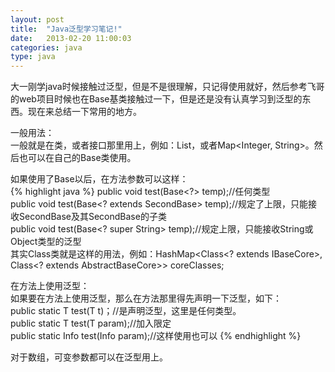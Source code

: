 ```yaml
---
layout: post
title:  "Java泛型学习笔记!"
date:   2013-02-20 11:00:03
categories: java
type: java
---
```


大一刚学java时候接触过泛型，但是不是很理解，只记得<T>使用就好，然后参考飞哥的web项目时候也在Base基类接触过一下，但是还是没有认真学习到泛型的东西。现在来总结一下常用的地方。

一般用法：  
一般就是在类，或者接口那里用上，例如：List<String>，或者Map<Integer, String>。然后也可以在自己的Base类使用<T>。

如果使用了Base<T>以后，在方法参数可以这样：  
{% highlight java %}
public void test(Base<?> temp);//任何类型  
public void test(Base<? extends SecondBase> temp);//规定了上限，只能接收SecondBase及其SecondBase的子类     
public void test(Base<? super String> temp);//规定上限，只能接收String或Object类型的泛型  
其实Class类就是这样的用法，例如：HashMap<Class<? extends IBaseCore>, Class<? extends AbstractBaseCore>> coreClasses;  

在方法上使用泛型：  
如果要在方法上使用泛型，那么在方法那里得先声明一下泛型，如下：  
public static <T> T test(T t)；//<T>是声明泛型，这里是任何类型。  
public static <T extends Base> T test(T param);//加入限定  
public static <T extends Base> Info<T> test(Info<T> param);//这样使用也可以
{% endhighlight %}

对于数组，可变参数都可以在泛型用上。
   